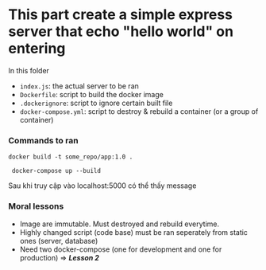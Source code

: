 # This part create a simple express server that echo "hello world" on entering

In this folder
 - `index.js`: the actual server to be ran
 - `Dockerfile`: script to build the docker image
 - `.dockerignore`: script to ignore certain built file
 - `docker-compose.yml`: script to destroy & rebuild a container (or a group of container) 

### Commands to ran 


```
docker build -t some_repo/app:1.0 .
```

```
 docker-compose up --build
```

Sau khi truy cập vào localhost:5000 có thể thấy message

### Moral lessons

- Image are immutable. Must destroyed and rebuild everytime. 
- Highly changed script (code base) must be ran seperately from static ones (server, database)
- Need two docker-compose (one for development and one for production) => ***Lesson 2***